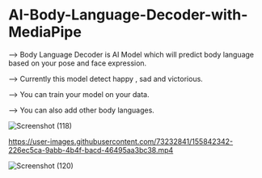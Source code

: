 # AI-Body-Language-Decoder-with-MediaPipe

--> Body Language Decoder is AI Model which will predict body language based on your pose and face expression.

--> Currently this model detect happy , sad and victorious.

--> You can train your model on your data.

--> You can also add other body languages.


![Screenshot (118)](https://user-images.githubusercontent.com/73232841/155842100-32963bfe-920a-4b2c-86cd-23667e619067.png)


https://user-images.githubusercontent.com/73232841/155842342-226ec5ca-9abb-4b4f-bacd-46495aa3bc38.mp4

![Screenshot (120)](https://user-images.githubusercontent.com/73232841/155842406-2fb83111-58b6-4ba9-8f05-4b8afe2a22c7.png)
